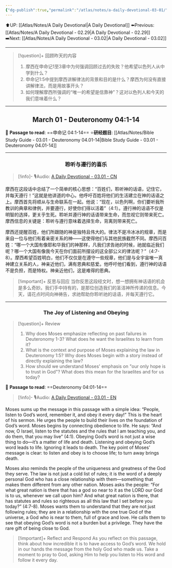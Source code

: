 ```yaml
---
{"dg-publish":true,"permalink":"/atlas/notes/a-daily-devotional-03-01/","noteIcon":""}
---
```


 ⬆️UP: [[Atlas/Notes/A Daily Devotional\|A Daily Devotional]]
⬅️Previous: [[Atlas/Notes/A Daily Devotional - 02.29\|A Daily Devotional - 02.29]]
➡️Next: [[Atlas/Notes/A Daily Devotional - 03.02\|A Daily Devotional - 03.02]]

---

> [!question]+ 回顾昨天的内容
> 1. 摩西在申命记1至3章中为何强调回顾过去的失败？他希望以色列人从中学到什么？
> 2. ⁠申命记1:5中提到摩西讲解律法的背景和目的是什么？摩西为何没有直接讲解律法，而是用故事开头？
> 3. 如何理解摩西所强调的“唯一的希望是信靠神”？这对以色列人和今天的我们意味着什么？


---
## <center>March 01 - Deuteronomy 04:1-14</center>

📖 **Passage to read**: ==申命记 04:1-14==
⭐**研经题目**: [[Atlas/Notes/Bible Study Guide - 03.01 - Deuteronomy 04.01-14\|Bible Study Guide - 03.01 - Deuteronomy 04.01-14]]

---
### <center>聆听与遵行的喜乐</center>

> [!info]- 🎙️Audio: [A Daily Devotional - 03.01 - CN]()


摩西在这段话中总结了一个简单的核心思想：“百姓们，聆听神的话语，记住它，并每天遵行！”这就是他讲道的中心。他呼吁百姓将他们的生活建立在神的话语之上。摩西首先将顺从与生命联系在一起。他说：“现在，以色列啊，你们要听我所教训的典章和律例，并要遵行，好使你们得以活着”（4:1）。遵行神的话语不仅是明智的选择，更关乎生死。聆听并遵行神的话语带来生命，而忽视它则带来死亡。摩西信息的关键是：聆听与遵行意味着选择生命，背离则带来死亡。

摩西还提醒百姓，他们所跟随的神是独特且伟大的。律法不是冷冰冰的规章，而是来自一位与他们有着亲密关系的神——这使得他们与其他民族截然不同。摩西问百姓：“哪一个大国有像耶和华我们的神那样，凡我们求告祂的时候，祂就临近我们呢？哪一个大国有像我今天在你们面前所摆设的这全部公义的律法呢？”（4:7-8）。摩西希望百姓明白，他们不仅仅是在遵守一些规章，他们是与全宇宙唯一真神建立关系的人，神亲近他们，满有恩典和慈爱。他呼吁他们看到，遵行神的话语不是负担，而是特权。神亲近他们，这是难得的恩典。

> [!important]+ 反思与回应
当你反思这段经文时，想一想拥有神话语的机会是多么奇妙。我们手中持有的，是那位创造我们的圣洁神所传递的信息。今天，请花点时间向神祷告，求祂帮助你聆听祂的话语，并每天遵行它。


---
### <center>The Joy of Listening and Obeying</center>

> [!question]+ Review
> 1. Why does Moses emphasize reflecting on past failures in Deuteronomy 1-3? What does he want the Israelites to learn from it?
> 2. ⁠What is the context and purpose of Moses explaining the law in Deuteronomy 1:5? Why does Moses begin with a story instead of directly explaining the law?
> 3. ⁠How should we understand Moses' emphasis on "our only hope is to trust in God"? What does this mean for the Israelites and for us today?

📖 **Passage to read**: ==Deuteronomy 04:01-14==

> [!info]- 🎙️Audio: [A Daily Devotional - 03.01 - EN]()  

Moses sums up the message in this passage with a simple idea: “People, listen to God’s word, remember it, and obey it every day!” This is the heart of his sermon. He urges the people to build their lives on the foundation of God’s word. Moses begins by connecting obedience to life. He says: “And now, O Israel, listen to the statutes and the rules that I am teaching you, and do them, that you may live” (4:1). Obeying God’s word is not just a wise thing to do—it’s a matter of life and death. Listening and obeying God’s word leads to life. Ignoring it leads to death. The key point of Moses’ message is clear: to listen and obey is to choose life; to turn away brings death.

Moses also reminds the people of the uniqueness and greatness of the God they serve. The law is not just a cold list of rules; it is the word of a deeply personal God who has a close relationship with them—something that makes them different from any other nation. Moses asks the people: “For what great nation is there that has a god so near to it as the LORD our God is to us, whenever we call upon him? And what great nation is there, that has statutes and rules so righteous as all this law that I set before you today?” (4:7-8). Moses wants them to understand that they are not just following rules; they are in a relationship with the one true God of the universe, a God who is near to them, full of grace and love. He calls them to see that obeying God’s word is not a burden but a privilege. They have the rare gift of being close to God.

> [!important]+ Reflect and Respond
As you reflect on this passage, think about how incredible it is to have access to God’s word. We hold in our hands the message from the holy God who made us. Take a moment to pray to God, asking Him to help you listen to His word and follow it every day.
























